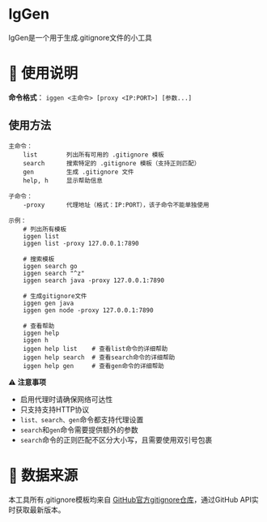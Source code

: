 # IgGen

IgGen是一个用于生成.gitignore文件的小工具

# 📜 使用说明

**命令格式**： `iggen <主命令> [proxy <IP:PORT>] [参数...]`
## 使用方法
```
主命令：
    list        列出所有可用的 .gitignore 模板
    search      搜索特定的 .gitignore 模板（支持正则匹配）
    gen         生成 .gitignore 文件
    help, h     显示帮助信息

子命令：
    -proxy      代理地址（格式：IP:PORT），该子命令不能单独使用

示例：
    # 列出所有模板
    iggen list
    iggen list -proxy 127.0.0.1:7890

    # 搜索模板
    iggen search go  
    iggen search "^z"                 
    iggen search java -proxy 127.0.0.1:7890

    # 生成gitignore文件
    iggen gen java
    iggen gen node -proxy 127.0.0.1:7890

    # 查看帮助
    iggen help
    iggen h
    iggen help list    # 查看list命令的详细帮助
    iggen help search  # 查看search命令的详细帮助
    iggen help gen     # 查看gen命令的详细帮助
```

⚠️ **注意事项**

- 启用代理时请确保网络可达性
- 只支持支持HTTP协议
- `list、search、gen`命令都支持代理设置
- `search`和`gen`命令需要提供额外的参数
- `search`命令的正则匹配不区分大小写，且需要使用双引号包裹

# 📖 数据来源

本工具所有.gitignore模板均来自 [GitHub官方gitignore仓库](https://github.com/github/gitignore)，通过GitHub API实时获取最新版本。
